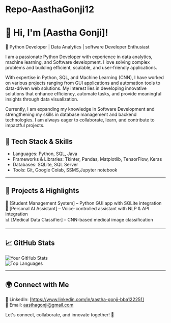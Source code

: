 # Repo-AasthaGonji12


# 👋 Hi, I'm [Aastha Gonji]!  

🚀 Python Developer | Data Analytics | software Developer  Enthusiast  

I am a passionate Python Developer with experience in data analytics, machine learning, and Software development. I love solving complex problems and building efficient, scalable, and user-friendly applications.  

With expertise in Python, SQL, and Machine Learning (CNN), I have worked on various projects ranging from GUI applications and automation tools to data-driven web solutions. My interest lies in developing innovative solutions that enhance efficiency, automate tasks, and provide meaningful insights through data visualization.  

Currently, I am expanding my knowledge in Software Development and strengthening my skills in database management and backend technologies. I am always eager to collaborate, learn, and contribute to impactful projects.  


## 🔧 Tech Stack & Skills  
- Languages: Python, SQL, Java  
- Frameworks & Libraries: Tkinter, Pandas, Matplotlib, TensorFlow, Keras  
- Databases: SQLite, SQL Server  
- Tools: Git, Google Colab, SSMS,Jupyter notebook 

---

## 📌 Projects & Highlights  
🚀 [Student Management System] – Python GUI app with SQLite integration  
🤖 [Personal AI Assistant] – Voice-controlled assistant with NLP & API integration  
📊 [Medical Data Classifier] – CNN-based medical image classification  

---

## 📈 **GitHub Stats**  
![Your GitHub Stats](https://github-readme-stats.vercel.app/api?username=your-username&show_icons=true&theme=radical)  
![Top Languages](https://github-readme-stats.vercel.app/api/top-langs/?username=your-username&layout=compact&theme=radical)  

---

## 🌍 Connect with Me  
📌 LinkedIn: [https://www.linkedin.com/in/aastha-gonji-bba122251]  
📧 Email: aasthagonji@gmail.com  

Let's connect, collaborate, and innovate together! 🚀  

